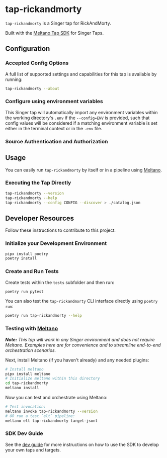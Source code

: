 # tap-rickandmorty

`tap-rickandmorty` is a Singer tap for RickAndMorty.

Built with the [Meltano Tap SDK](https://sdk.meltano.com) for Singer Taps.

<!--

Developer TODO: Update the below as needed to correctly describe the install procedure. For instance, if you do not have a PyPi repo, or if you want users to directly install from your git repo, you can modify this step as appropriate.

## Installation

Install from PyPi:

```bash
pipx install tap-rickandmorty
```

Install from GitHub:

```bash
pipx install git+https://github.com/ORG_NAME/tap-rickandmorty.git@main
```

-->

## Configuration

### Accepted Config Options

<!--
Developer TODO: Provide a list of config options accepted by the tap.

This section can be created by copy-pasting the CLI output from:

```
tap-rickandmorty --about --format=markdown
```
-->

A full list of supported settings and capabilities for this
tap is available by running:

```bash
tap-rickandmorty --about
```

### Configure using environment variables

This Singer tap will automatically import any environment variables within the working directory's
`.env` if the `--config=ENV` is provided, such that config values will be considered if a matching
environment variable is set either in the terminal context or in the `.env` file.

### Source Authentication and Authorization

<!--
Developer TODO: If your tap requires special access on the source system, or any special authentication requirements, provide those here.
-->

## Usage

You can easily run `tap-rickandmorty` by itself or in a pipeline using [Meltano](https://meltano.com/).

### Executing the Tap Directly

```bash
tap-rickandmorty --version
tap-rickandmorty --help
tap-rickandmorty --config CONFIG --discover > ./catalog.json
```

## Developer Resources

Follow these instructions to contribute to this project.

### Initialize your Development Environment

```bash
pipx install poetry
poetry install
```

### Create and Run Tests

Create tests within the `tests` subfolder and
  then run:

```bash
poetry run pytest
```

You can also test the `tap-rickandmorty` CLI interface directly using `poetry run`:

```bash
poetry run tap-rickandmorty --help
```

### Testing with [Meltano](https://www.meltano.com)

_**Note:** This tap will work in any Singer environment and does not require Meltano.
Examples here are for convenience and to streamline end-to-end orchestration scenarios._

<!--
Developer TODO:
Your project comes with a custom `meltano.yml` project file already created. Open the `meltano.yml` and follow any "TODO" items listed in
the file.
-->

Next, install Meltano (if you haven't already) and any needed plugins:

```bash
# Install meltano
pipx install meltano
# Initialize meltano within this directory
cd tap-rickandmorty
meltano install
```

Now you can test and orchestrate using Meltano:

```bash
# Test invocation:
meltano invoke tap-rickandmorty --version
# OR run a test `elt` pipeline:
meltano elt tap-rickandmorty target-jsonl
```

### SDK Dev Guide

See the [dev guide](https://sdk.meltano.com/en/latest/dev_guide.html) for more instructions on how to use the SDK to
develop your own taps and targets.
